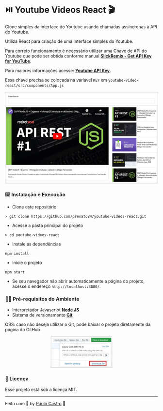 # :play_or_pause_button: Youtube Videos React :clapper:

Clone simples da interface do Youtube usando chamadas assíncronas à API do Youtube.

Utiliza React para criação de uma interface simples do Youtube.

Para correto funcionamento é necessário utilizar uma Chave de API do Youtube que pode ser obtida conforme manual **[SlickRemix - Get API Key for YouTube](https://www.slickremix.com/docs/get-api-key-for-youtube/)**.

Para maiores informações acesse: **[Youtube API Key](https://developers.google.com/youtube/registering_an_application?hl=pt-br)**.

Essa chave precisa se colocada na variável `KEY` em `youtube-video-react/src/components/App.js`

<p align="center">
  <img src="./assets/projeto.jpg">
</p>

### :keyboard: Instalação e Execução

- Clone este repositório

```
> git clone https://github.com/prenato84/youtube-videos-react.git
```

- Acesse a pasta principal do projeto

```
> cd youtube-videos-react
```

- Instale as dependências

```
npm install
```

- Inicie o projeto

```
npm start
```

- Se seu navegador não abrir automaticamente a página do projeto, acesse o endereço `http://localhost:3000/`.

### :man_technologist: Pré-requisitos do Ambiente

- Interpretador Javascriot **[Node JS](https://nodejs.org/en/download/)**
- Sistema de versionamento **[Git](https://git-scm.com/)**

OBS: caso não deseja utilizar o Git, pode baixar o projeto diretamente da página do GitHub

<p align="center">
  <img width="40%" src="./assets/download.jpg">
</p>

### :memo: Licença

Esse projeto está sob a licença MIT.

---

Feito com 💜 by <a href="https://www.linkedin.com/in/prenato84">Paulo Castro</a> :wave:
